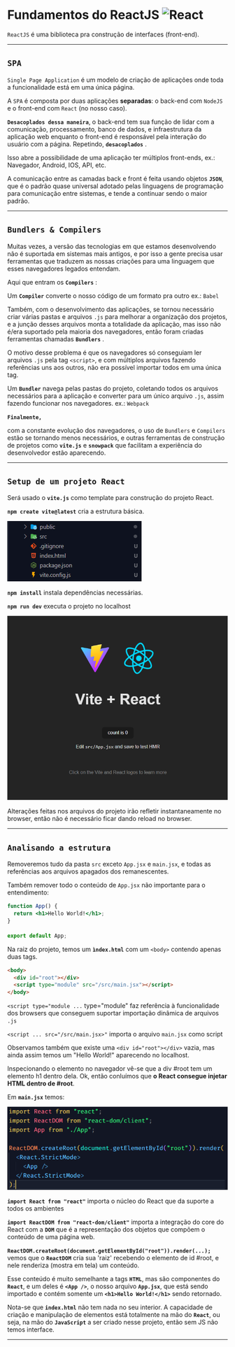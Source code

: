 # Fundamentos do ReactJS <img src="https://upload.wikimedia.org/wikipedia/commons/thumb/a/a7/React-icon.svg/2300px-React-icon.svg.png" alt="React" width=32></img>

`ReactJS` é uma biblioteca pra construção de interfaces (front-end).

---

## `SPA`

`Single Page Application` é um modelo de criação de aplicações onde toda a funcionalidade está em uma única página.

A `SPA` é composta por duas aplicações **separadas**: o back-end com `NodeJS` e o front-end com `React` (no nosso caso).

**`Desacoplados dessa maneira`**, o back-end tem sua função de lidar com a comunicação, processamento, banco de dados, e infraestrutura da aplicação web enquanto o front-end é responsável pela interação do usuário com a página. Repetindo, **`desacoplados`** .

Isso abre a possibilidade de uma aplicação ter múltiplos front-ends, ex.: Navegador, Android, IOS, API, etc.

A comunicação entre as camadas back e front é feita usando objetos **`JSON`**, que é o padrão quase universal adotado pelas linguagens de programação para comunicação entre sistemas, e tende a continuar sendo o maior padrão.

---

## `Bundlers & Compilers`

Muitas vezes, a versão das tecnologias em que estamos desenvolvendo não é suportada em sistemas mais antigos, e por isso a gente precisa usar ferramentas que traduzem as nossas criações para uma linguagem que esses navegadores legados entendam.

Aqui que entram os **`Compilers`** :

Um **`Compiler`** converte o nosso código de um formato pra outro ex.: `Babel`

Também, com o desenvolvimento das aplicações, se tornou necessário criar várias pastas e arquivos `.js` para melhorar a organização dos projetos, e a junção desses arquivos monta a totalidade da aplicação, mas isso não é/era suportado pela maioria dos navegadores, então foram criadas ferramentas chamadas **`Bundlers`** .

O motivo desse problema é que os navegadores só conseguiam ler arquivos `.js` pela tag `<script>`, e com múltiplos arquivos fazendo referências uns aos outros, não era possível importar todos em uma única tag.

Um **`Bundler`** navega pelas pastas do projeto, coletando todos os arquivos necessários para a aplicação e converter para um único arquivo `.js`, assim fazendo funcionar nos navegadores. ex.: `Webpack`

**`Finalmente,`**

com a constante evolução dos navegadores, o uso de `Bundlers` e `Compilers` estão se tornando menos necessários, e outras ferramentas de construção de projetos como **`vite.js`** e **`snowpack`** que facilitam a experiência do desenvolvedor estão aparecendo.

---

## `Setup de um projeto React`

Será usado o **`vite.js`** como template para construção do projeto React.

**`npm create vite@latest`** cria a estrutura básica.

![Arquivos criados usando vite -> React como boilerplate](../assets/vite-boilerplate.png)

**`npm install`** instala dependências necessárias.

**`npm run dev`** executa o projeto no localhost

![Estrutura base do vite -> React](../assets/base-app.png)

Alterações feitas nos arquivos do projeto irão refletir instantaneamente no browser, então não é necessário ficar dando reload no browser.

---

## `Analisando a estrutura`

Removeremos tudo da pasta `src` exceto `App.jsx` e `main.jsx`, e todas as referências aos arquivos apagados dos remanescentes.

Também remover todo o conteúdo de `App.jsx` não importante para o entendimento:

```jsx
function App() {
  return <h1>Hello World!</h1>;
}

export default App;
```

Na raiz do projeto, temos um **`ìndex.html`** com um `<body>` contendo apenas duas tags.

```html
<body>
  <div id="root"></div>
  <script type="module" src="/src/main.jsx"></script>
</body>
```

`<script type="module ...` type="module" faz referência à funcionalidade dos browsers que conseguem suportar importação dinâmica de arquivos `.js`

`<script ... src="/src/main.jsx>"` importa o arquivo `main.jsx` como script

Observamos também que existe uma `<div id="root"></div>` vazia, mas ainda assim temos um "Hello World!" aparecendo no localhost.

Inspecionando o elemento no navegador vê-se que a div #root tem um elemento h1 dentro dela. Ok, então conluímos que **o React consegue injetar HTML dentro de #root**.

Em **`main.jsx`** temos:

![Base main.jsx](../assets/base-mainjsx.png)

**`import React from "react"`** importa o núcleo do React que da suporte a todos os ambientes

**`import ReactDOM from "react-dom/client"`** importa a integração do core do React com a **`DOM`** que é a representação dos objetos que compõem o conteúdo de uma página web.

**`ReactDOM.createRoot(document.getElementById("root")).render(...);`** vemos que o **`ReactDOM`** cria sua 'raiz' recebendo o elemento de id #root, e nele renderiza (mostra em tela) um conteúdo.

Esse conteúdo é muito semelhante a tags **`HTML`**, mas são componentes do **`React`**, e um deles é **`<App />`**, o nosso arquivo **`App.jsx`**, que está sendo importado e contém somente um **`<h1>Hello World!</h1>`** sendo retornado.

Nota-se que **`index.html`** não tem nada no seu interior. A capacidade de criação e manipulação de elementos está totalmente na mão do **`React`**, ou seja, na mão do **`JavaScript`** a ser criado nesse projeto, então sem JS não temos interface.

---
